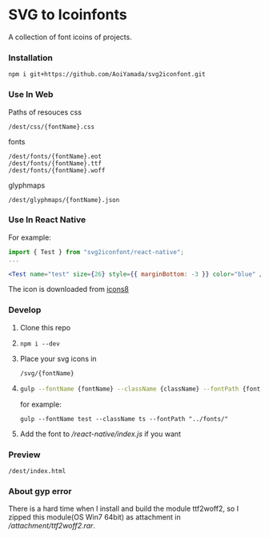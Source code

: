 SVG to Icoinfonts
===

A collection of font icoins of projects.

### Installation
```
npm i git+https://github.com/AoiYamada/svg2iconfont.git
```

### Use In Web
Paths of resouces
css
```
/dest/css/{fontName}.css
```

fonts
```
/dest/fonts/{fontName}.eot
/dest/fonts/{fontName}.ttf
/dest/fonts/{fontName}.woff
```

glyphmaps
```
/dest/glyphmaps/{fontName}.json
```

### Use In React Native
For example:
```jsx
import { Test } from "svg2iconfont/react-native";
...

<Test name="test" size={26} style={{ marginBottom: -3 }} color="blue" />
```

The icon is downloaded from [icons8](https://icons8.com)

### Develop
1.  Clone this repo
2.  ```
    npm i --dev
    ```
2.  Place your svg icons in
    ```
    /svg/{fontName}
    ```
3.  ```sh
    gulp --fontName {fontName} --className {className} --fontPath {fontPath}
    ```
    for example:
    ```
    gulp --fontName test --className ts --fontPath "../fonts/"
    ```
4.  Add the font to */react-native/index.js* if you want

### Preview
```
/dest/index.html
```

### About gyp error
There is a hard time when I install and build the module ttf2woff2, so I zipped this module(OS Win7 64bit) as attachment in */attachment/ttf2woff2.rar*.
